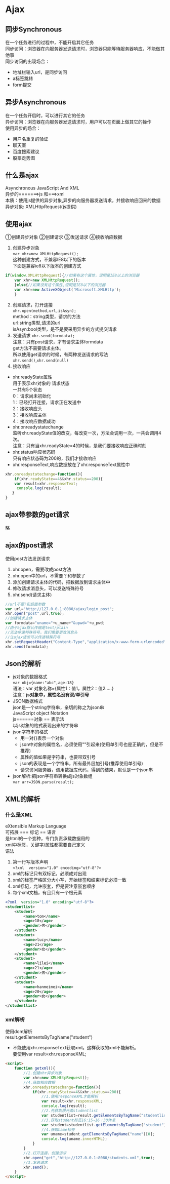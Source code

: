 # Ajax

## 同步Synchronous

在一个任务进行的过程中，不能开启其它任务  
同步访问：浏览器在向服务器发送请求时，浏览器只能等待服务器响应，不能做其他事  
同步访问的出现场合：  

- 地址栏输入url，是同步访问
- a标签跳转
- form提交

## 异步Asynchronous

在一个任务开启时，可以进行其它的任务  
异步访问：浏览器在向服务器发送请求时，用户可以在页面上做其它的操作  
使用异步的场合：

- 用户名重复的验证
- 聊天室
- 百度搜索建议
- 股票走势图

## 什么是ajax

Asynchronous  JavaScript  And  XML  
异步的=======>js      和===>xml  
本质：使用js提供的异步对象,异步的向服务器发送请求，并接收响应回来的数据  
异步对象: XMLHttpRequest(js提供)  

## 使用ajax

①创建异步对象 ②创建请求 ③发送请求 ④接收响应数据

1. 创建异步对象  
`var xhr=new XMLHttpRequest();`  
这种创建方式，不兼容IE8以下的版本  
下面是兼容ie8以下版本的创建方式  
```js
if(window.XMLHttpRequest){//如果有这个属性，说明是IE8以上的浏览器  
    var xhr=new XMLHttpRequest();  
    }else{//如果没有这个属性,说明是IE8以下的浏览器  
    var xhr=new ActiveXObject('Microsoft.XMLHttp');
    }  
```
2. 创建请求，打开连接  
`xhr.open(method,url,isAsyn);`  
method：string类型，请求的方法  
url:string类型,请求的url  
isAsyn:bool类型，是不是要采用异步的方式提交请求  
1. 发送请求
`xhr.send(formdata);`  
注意：只有post请求，才有请求主体formdata  
get方法不需要请求主体。  
所以使用get请求的时候，有两种发送请求的写法  
`xhr.send()`,`xhr.send(null)`  
1. 接收响应  
- xhr.readyState属性  
用于表示xhr对象的 请求状态  
一共有5个状态  
0：请求尚未初始化  
1：已经打开连接，请求正在发送中  
2：接收响应头  
3：接收响应主体  
4：接收响应数据成功  
- xhr.onreadystatechange  
监听xhr.readyState值的改变，每改变一次，方法会调用一次，一共会调用4次。  
注意：只有当xhr.readyState=4的时候，是我们要接收响应正确时刻  
- xhr.status响应状态码  
只有响应状态码为200的，我们才接收响应  
- xhr.responseText,响应数据放在了xhr.responseText属性中  
```js
xhr.onreadystatechange=function(){
    if(xhr.readyState==4&&xhr.status==200){
    var result=xhr.responseText;
     console.log(result);
   }
}  
```

## ajax带参数的get请求

略

## ajax的post请求

使用post方法发送请求  
1. xhr.open，需要改成post方法  
1. xhr.open中的url，不需要？和参数了  
1. 添加创建请求主体的代码，把数据放到请求主体中  
1. 修改请求消息头，可以发送特殊符号  
1. xhr.send(请求主体)  
```js
//url不要?和后面参数
var url="http://127.0.0.1:8080/ajax/login_post";
xhr.open("post",url,true);
//创建请求主体
var formdata="uname="+u_name+"&upwd="+u_pwd;
//由于ajax默认传输是text/plain
//无法传递特殊符号，我们需要更改消息头
//让ajax请求可以传递特殊符号
xhr.setRequestHeader("Content-Type","application/x-www-form-urlencoded");
xhr.send(formdata);  
```

## Json的解析

- js对象的数据格式  
`var obj={name:"abc",age:18}`  
语法：var 对象名称={属性1：值1，属性2：值2.....}  
注意：**js对象中，属性名没有双/单引号**  
- JSON数据格式  
  json是一个string字符串，亲切的称之为json串  
  JavaScript object Notation  
    js======对象 == 表示法  
  以js对象的格式表现出来的字符串  
- json字符串的格式  
  - 用一对{}表示一个对象
  - json中对象的属性名，必须使用""引起来(使用单引号也是正确的，但是不推荐)
  - 属性的值如果是字符串，也要带双引号
  - json的表现是一个字符串，所有最外层加引号(推荐使用单引号)
  - 请求访问服务器，调用数据库代码，得到的结果，默认是一个json串
- json解析:把json字符串转换成js对象数组  
`var arr=JSON.parse(result);`

## XML的解析

### 什么是XML  

eXtensible Markup Language  
可拓展 === 标记 ==   语言  
是html的一个变种，专门负责承载数据用的  
xml中标签，关键字/属性都需要自己定义  
语法  

1. 第一行写版本声明  
`<?xml  version="1.0" encoding="utf-8"?>`
1. xml的标记只有双标记，必须成对出现
1. xml的标签严格区分大小写，开始标签和结束标记必须一致
1. xml标记，允许嵌套，但是要注意嵌套顺序
1. 每个xml文档，有且只有一个根元素

```xml
<?xml  version="1.0" encoding="utf-8"?>
<studentlist>
    <student>
        <name>tom</name>
        <age>18</age>
        <gender>男</gender>
    </student>
    <student>
        <name>lucy</name>
        <age>21</age>
        <gender>女</gender>
    </student>
    <student>
        <name>lilei</name>
        <age>21</age>
        <gender>男</gender>
    </student>
    <student>
        <name>hanmeimei</name>
        <age>20</age>
        <gender>女</gender>
    </student>
</studentlist>
```

### xml解析

使用dom解析  
result.getElementsByTagName("student")  

- 不能使用xhr.responseText获取xml。这样获取的xml不能解析。  
要使用var result=xhr.responseXML;

```html
<script>
    function getxml(){
        //1.创建xhr异步对象
        var xhr=new XMLHttpRequest();
        //4.获取相应数据
        xhr.onreadystatechange=function(){
            if(xhr.readyState==4&&xhr.status==200){
                //1.使用responseXML才能解析
                var result=xhr.responseXML;
                console.log(result);
                //2.先获取根元素studentlist
                var studentlist=result.getElementsByTagName("studentlist")[0];
                //3.获取student标签16:15~16：30休息
                var student=studentlist.getElementsByTagName("student")[1];
                //4.获取name标签
                var uname=student.getElementsByTagName("name")[0];
                console.log(uname.innerHTML);
            }
        }
        //2.打开连接，创建请求
        xhr.open("get","http://127.0.0.1:8080/students.xml",true);
        //3.发送请求
        xhr.send();
    }
</script>
```